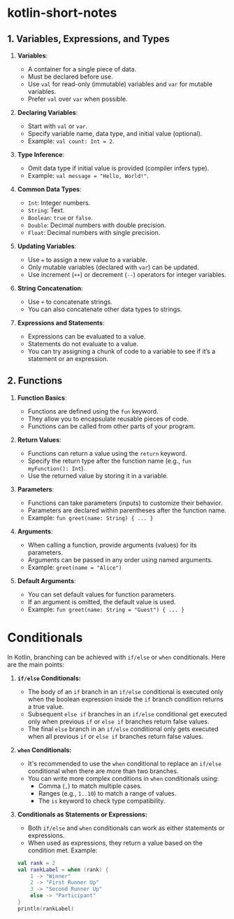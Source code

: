 # kotlin-short-notes

## 1. Variables, Expressions, and Types

1. **Variables**:
   - A container for a single piece of data.
   - Must be declared before use.
   - Use `val` for read-only (immutable) variables and `var` for mutable variables.
   - Prefer `val` over `var` when possible.

2. **Declaring Variables**:
   - Start with `val` or `var`.
   - Specify variable name, data type, and initial value (optional).
   - Example: `val count: Int = 2`.

3. **Type Inference**:
   - Omit data type if initial value is provided (compiler infers type).
   - Example: `val message = "Hello, World!"`.

4. **Common Data Types**:
   - `Int`: Integer numbers.
   - `String`: Text.
   - `Boolean`: `true` or `false`.
   - `Double`: Decimal numbers with double precision.
   - `Float`: Decimal numbers with single precision.

5. **Updating Variables**:
   - Use `=` to assign a new value to a variable.
   - Only mutable variables (declared with `var`) can be updated.
   - Use increment (`++`) or decrement (`--`) operators for integer variables.

6. **String Concatenation**:
   - Use `+` to concatenate strings.
   - You can also concatenate other data types to strings.
    
7. **Expressions and Statements**:
    - Expressions can be evaluated to a value.
    - Statements do not evaluate to a value.
    - You can try assigning a chunk of code to a variable to see if it’s a statement or an expression.


## 2. Functions

1. **Function Basics**:
   - Functions are defined using the `fun` keyword.
   - They allow you to encapsulate reusable pieces of code.
   - Functions can be called from other parts of your program.

2. **Return Values**:
   - Functions can return a value using the `return` keyword.
   - Specify the return type after the function name (e.g., `fun myFunction(): Int`).
   - Use the returned value by storing it in a variable.

3. **Parameters**:
   - Functions can take parameters (inputs) to customize their behavior.
   - Parameters are declared within parentheses after the function name.
   - Example: `fun greet(name: String) { ... }`

4. **Arguments**:
   - When calling a function, provide arguments (values) for its parameters.
   - Arguments can be passed in any order using named arguments.
   - Example: `greet(name = "Alice")`

5. **Default Arguments**:
   - You can set default values for function parameters.
   - If an argument is omitted, the default value is used.
   - Example: `fun greet(name: String = "Guest") { ... }`

# Conditionals

In Kotlin, branching can be achieved with `if/else` or `when` conditionals. Here are the main points:

1. **`if/else` Conditionals:**
   - The body of an `if` branch in an `if/else` conditional is executed only when the boolean expression inside the `if` branch condition returns a true value.
   - Subsequent `else if` branches in an `if/else` conditional get executed only when previous `if` or `else if` branches return false values.
   - The final `else` branch in an `if/else` conditional only gets executed when all previous `if` or `else if` branches return false values.

2. **`when` Conditionals:**
   - It's recommended to use the `when` conditional to replace an `if/else` conditional when there are more than two branches.
   - You can write more complex conditions in `when` conditionals using:
     - Comma (`,`) to match multiple cases.
     - Ranges (e.g., `1..10`) to match a range of values.
     - The `is` keyword to check type compatibility.

3. **Conditionals as Statements or Expressions:**
   - Both `if/else` and `when` conditionals can work as either statements or expressions.
   - When used as expressions, they return a value based on the condition met.
    Example:
    ```kotlin
    val rank = 2
    val rankLabel = when (rank) {
        1 -> "Winner"
        2 -> "First Runner Up"
        3 -> "Second Runner Up"
        else -> "Participant"
    }
    println(rankLabel)
    ```